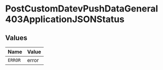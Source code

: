 # PostCustomDatevPushDataGeneral403ApplicationJSONStatus


## Values

| Name    | Value   |
| ------- | ------- |
| `ERROR` | error   |